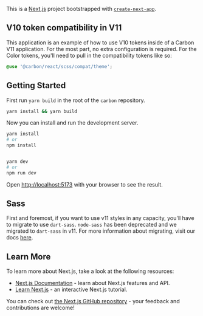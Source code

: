 This is a [Next.js](https://nextjs.org/) project bootstrapped with
[`create-next-app`](https://github.com/vercel/next.js/tree/canary/packages/create-next-app).

## V10 token compatibility in V11

This application is an example of how to use V10 tokens inside of a Carbon V11
application. For the most part, no extra configuration is required. For the
Color tokens, you'll need to pull in the compatibility tokens like so:

```scss
@use '@carbon/react/scss/compat/theme';
```

## Getting Started

First run `yarn build` in the root of the `carbon` repository.

```sh
yarn install && yarn build
```

Now you can install and run the development server.

```sh
yarn install
# or
npm install


yarn dev
# or
npm run dev
```

Open [http://localhost:5173](http://localhost:5173) with your browser to see the
result.

## Sass

First and foremost, if you want to use v11 styles in any capacity, you'll have
to migrate to use `dart-sass`. `node-sass` has been deprecated and we migrated
to `dart-sass` in v11. For more information about migrating, visit our docs
[here](https://github.com/carbon-design-system/carbon/blob/main/docs/migration/v11.md#changing-from-node-sass-to-sass).

## Learn More

To learn more about Next.js, take a look at the following resources:

- [Next.js Documentation](https://nextjs.org/docs) - learn about Next.js
  features and API.
- [Learn Next.js](https://nextjs.org/learn) - an interactive Next.js tutorial.

You can check out
[the Next.js GitHub repository](https://github.com/vercel/next.js/) - your
feedback and contributions are welcome!
